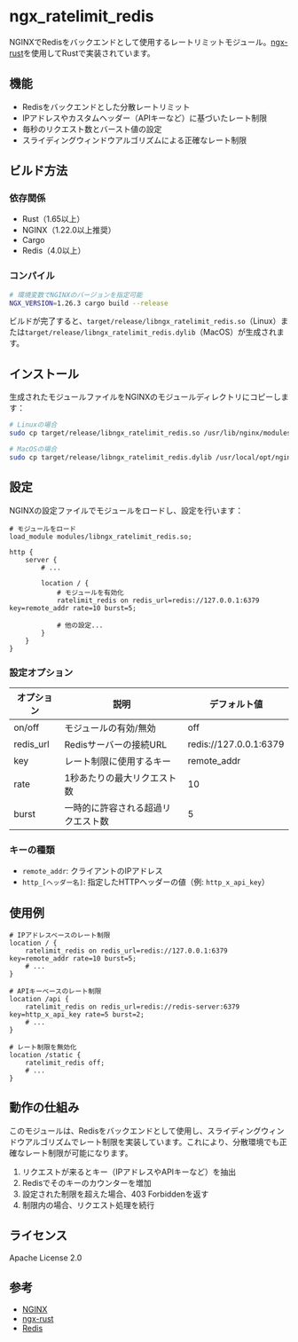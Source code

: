 # ngx_ratelimit_redis

NGINXでRedisをバックエンドとして使用するレートリミットモジュール。[ngx-rust](https://github.com/nginx/ngx-rust)を使用してRustで実装されています。

## 機能

- Redisをバックエンドとした分散レートリミット
- IPアドレスやカスタムヘッダー（APIキーなど）に基づいたレート制限
- 毎秒のリクエスト数とバースト値の設定
- スライディングウィンドウアルゴリズムによる正確なレート制限

## ビルド方法

### 依存関係

- Rust（1.65以上）
- NGINX（1.22.0以上推奨）
- Cargo
- Redis（4.0以上）

### コンパイル

```bash
# 環境変数でNGINXのバージョンを指定可能
NGX_VERSION=1.26.3 cargo build --release
```

ビルドが完了すると、`target/release/libngx_ratelimit_redis.so`（Linux）または`target/release/libngx_ratelimit_redis.dylib`（MacOS）が生成されます。

## インストール

生成されたモジュールファイルをNGINXのモジュールディレクトリにコピーします：

```bash
# Linuxの場合
sudo cp target/release/libngx_ratelimit_redis.so /usr/lib/nginx/modules/

# MacOSの場合
sudo cp target/release/libngx_ratelimit_redis.dylib /usr/local/opt/nginx/modules/
```

## 設定

NGINXの設定ファイルでモジュールをロードし、設定を行います：

```nginx
# モジュールをロード
load_module modules/libngx_ratelimit_redis.so;

http {
    server {
        # ...

        location / {
            # モジュールを有効化
            ratelimit_redis on redis_url=redis://127.0.0.1:6379 key=remote_addr rate=10 burst=5;

            # 他の設定...
        }
    }
}
```

### 設定オプション

| オプション  | 説明                                   | デフォルト値              |
|-----------|----------------------------------------|-------------------------|
| on/off    | モジュールの有効/無効                    | off                     |
| redis_url | Redisサーバーの接続URL                  | redis://127.0.0.1:6379  |
| key       | レート制限に使用するキー                  | remote_addr             |
| rate      | 1秒あたりの最大リクエスト数               | 10                      |
| burst     | 一時的に許容される超過リクエスト数         | 5                       |

### キーの種類

- `remote_addr`: クライアントのIPアドレス
- `http_[ヘッダー名]`: 指定したHTTPヘッダーの値（例: `http_x_api_key`）

## 使用例

```nginx
# IPアドレスベースのレート制限
location / {
    ratelimit_redis on redis_url=redis://127.0.0.1:6379 key=remote_addr rate=10 burst=5;
    # ...
}

# APIキーベースのレート制限
location /api {
    ratelimit_redis on redis_url=redis://redis-server:6379 key=http_x_api_key rate=5 burst=2;
    # ...
}

# レート制限を無効化
location /static {
    ratelimit_redis off;
    # ...
}
```

## 動作の仕組み

このモジュールは、Redisをバックエンドとして使用し、スライディングウィンドウアルゴリズムでレート制限を実装しています。これにより、分散環境でも正確なレート制限が可能になります。

1. リクエストが来るとキー（IPアドレスやAPIキーなど）を抽出
2. Redisでそのキーのカウンターを増加
3. 設定された制限を超えた場合、403 Forbiddenを返す
4. 制限内の場合、リクエスト処理を続行

## ライセンス

Apache License 2.0

## 参考

- [NGINX](https://nginx.org/)
- [ngx-rust](https://github.com/nginx/ngx-rust)
- [Redis](https://redis.io/)
